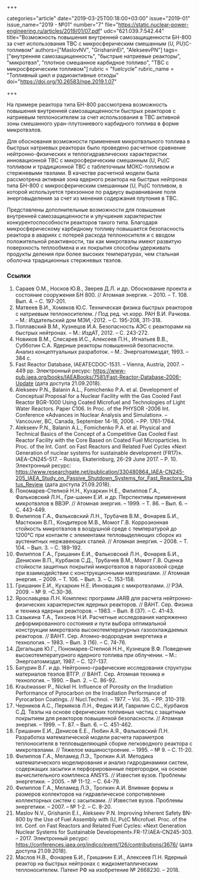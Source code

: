 +++

categories="article"
date="2019-03-25T00:18:00+03:00"
issue="2019-01"
issue_name="2019 - №01"
number="7"
file="https://static.nuclear-power-engineering.ru/articles/2019/01/07.pdf"
udc="621.039.7:542.44"
title="Возможность повышения внутренней самозащищенности БН-800 за счет использования ТВС с микросферическим смешанным (U, PU)C-топливом"
authors=["MaslovNV", "GrishaninEI", "AlekseevPN"]
tags=["внутренняя самозащищенность", "быстрые натриевые реакторы", "микротвэл", "плотное смешанное карбидное топливо", "ТВС с микросферическим топливом"]
rubric = "fuelcycle"
rubric_name = "Топливный цикл и радиоактивные отходы"
doi="https://doi.org/10.26583/npe.2019.1.07"

+++

На примере реактора типа БН-800 рассмотрена возможность повышения внутренней самозащищенности быстрых реакторов с натриевым теплоносителем за счет использования в ТВС активной зоны смешанного уран-плутониевого карбидного топлива в форме микротвэлов.

Для обоснования возможности применения микротвэльного топлива в быстрых натриевых реакторах было проведено расчетное сравнение нейтронно-физических и теплогидравлических характеристик инновационной ТВС с микросферическим смешанным (U, Pu)C топливом и традиционной ТВС с таблеточным МОКС-топливом и стержневыми твэлами. В качестве расчетной модели была рассмотрена активная зона ядерного реактора на быстрых нейтронах типа БН-800 с микросферическим смешанным (U, Pu)C топливом, в которой используется трехзонное по радиусу выравнивание поля энерговыделения за счет из менения содержания плутония в ТВС.

Представлены дополнительные возможности для повышения внутренней самозащищенности и улучшения характеристик конкурентоспособности реакторов такого типа. Благодаря микросферическому карбидному топливу повышается безопасность реактора в авариях с потерей расхода теплоносителя и с вводом положительной реактивности, так как микротвэлы имеют развитую поверхность теплообмена и их покрытия способны удерживать продукты деления при более высоких температурах, чем стальная оболочка традиционных стержневых твэлов.

### Ссылки

1. Сараев О.М., Носков Ю.В., Зверев Д.Л. и др. Обоснование проекта и состояние сооружения БН 800. // Атомная энергия. – 2010. – Т. 108. Вып. 4. – С. 197-201.
2. Матвеев В.И., Хомяков Ю.С. Техническая физика быстрых реакторов с натриевым теплоносителем. / Под ред. чл.корр. РАН В.И. Рачкова. – М.: Издательский дом МЭИ,-2012. – С. 195-208, 311-318.
3. Поплавский В.М., Кузнецов И.А. Безопасность АЭС с реакторами на быстрых нейтронах. – М.: ИздАТ, 2012. – C. 243-272.
4. Новиков В.М., Слесарев И.С., Алексеев П.Н., Игнатьев В.В., Субботин С.А. Ядерные реакторы повышенной безопасности. Анализ концептуальных разработок. – М.: Энергоатомиздат, 1993. – 384 с.
5. Fast Reactor Database, IAEATECDOC-1531. – Vienna, Austria, 2007. – 449 pp. Электронный ресурс: https://www-pub.iaea.org/books/IAEABooks/7581/Fast-Reactor-Database-2006-Update (дата доступа 21.09.2018).
6. Alekseev P.N., Balanin A.L., Fomichenko P.A. et al. Development of Conceptual Proposal for a Nuclear Facility with the Gas Cooled Fast Reactor BGR-1000 Using Coated Microfuel and Technologies of Light Water Reactors. Paper C106. In Proc. of the PHYSOR -2006 Int. Conference «Advances in Nuclear Analysis and Simulation». – Vancouver, BC, Canada, September 14-16, 2006. – PP. 1761-1764.
7. Alekseev P.N., Balanin A.L., Fomichenko P.A. et al. Physical and Technical Basics of the Concept of a Competitive Gas Cooled Fast Reactor Facility with the Core Based on Coated Fuel Microparticles. In Proc. of the Int. Conf. on Fast Reactors and Related Fuel Cycles «Next Generation of nuclear systems for sustainable development (FR17)». IAEA-CN245-517. – Russia, Ekaterinburg, 26-29 June 2017. – P. 10. Электронный ресурс: https://www.researchgate.net/publication/330480864_IAEA-CN245-205_IAEA_Study_on_Passive_Shutdown_Systems_for_Fast_Reactors_Status_Review (дата доступа 21.09.2018).
8. Пономарев-Степной Н.Н., Кухаркин Н.Е., Филиппов Г.А., Фальковский Л.Н., Гри-шанин Е.И. и др. Перспективы применения микротвэлов в ВВЭР. // Атомная энергия. – 1999. – Т. 86. – Вып. 6. – С. 443-449.
9. Филиппов Г.А., Фальковский Л.Н., Трубачев В.М., Фонарев Б.И., Мастюкин В.П., Кондитеров М.В., Момот Г.В. Коррозионная стойкость микротвэлов в воздушной среде с температурой до 1200°C при контакте с элементами тепловыделяющих сборок из аустенитных нержавеющих сталей. // Атомная энергия. – 2008. – Т. 104. – Вып. 3. – С. 189-192.
10. Филиппов Г.А., Гришанин Е.И., Фальковский Л.Н., Фонарев Б.И., Денискин В.П., Курбаков С.Д., Трубачев В.М., Момот Г.В. Оценка стойкости защитных покрытий микротвэлов в парогазовой среде при взаимодействии с конструкционными материалами. // Атомная энергия. – 2009. – Т. 106. – Вып. 3. – С. 153-158.
11. Гришанин Е.И., Кухаркин Н.Е. Инновация с микротвэлами. // РЭА. 2009. – № 9. –С.30-36.
12. Ярославцева Л.Н. Комплекс программ JARB для расчета нейтронно-физических характеристик ядерных реакторов. // ВАНТ. Сер. Физика и техника ядерных реакторов. – 1983. – Вып. 8 (37). – С. 41-43.
13. Сазыкина Т.А., Тихонов Н.И. Расчетные исследования напряженно деформированного состояния и пути выбора оптимальной конструкции микротвэла высокотемпературных газоохлаждаемых реакторов. // ВАНТ. Сер. Атомно-водородная энергетика и технология. – 1983. – Вып. 3 (16). – С. 74-76.
14. Дегальцев Ю.Г., Пономарев-Степной Н.Н., Кузнецов В.Ф. Поведение высокотемпературного ядерного топлива при облучении. – М.: Энергоатомиздат, 1987. – C. 127-137.
15. Батурин В.Г. и др. Нейтронно-графические исследования структуры материалов твэлов ВТГР. // ВАНТ. Сер. Атомная техника и технология. – 1990. – Вып. 2. – С. 86-92.
16. Krautwasser P., Nickel H. Influence of Porosity on the Irradiation Performance of Pyrocarbon on the Irradiation Performance of Pyrocarbon Coatings. // Nucl.Technol. – 1977. – Vol. 35. – PP. 310-319.
17. Черников А.С., Пермяков Л.Н., Федик И.И, Гаврилин С.С., Курбаков С.Д. Твэлы на основе сферических топливных частиц с защитным покрытием для реакторов повышенной безопасности. // Атомная энергия. – 1999. – Т. 87. – Вып. 6. – C. 451-462.
18. Гришанин Е.И., Денисов Е.Е., Любин А.Я., Фальковский Л.Н. Разработка математической модели расчета параметров теплоносителя в тепловыделяющей сборке легководного реактора с микротвэлами. // Тяжелое машиностроение. – 1995. – № 9. – С. 11-20.
19. Филиппов Г.А., Меламед Л.Э., Тропкин А.И. Методика математического моделирования и анализ гидродинамики систем, содержащих засыпки и перфорированные перегородки, на основе вычислительного комплекса ANSYS. // Известия вузов. Проблемы энергетики. – 2005. – № 11-12. – C. 64-79.
20. Филиппов Г.А., Меламед Л.Э., Тропкин А.И. Влияние формы и размеров коллекторов на гидравлическое сопротивление коллекторных систем с засыпками. // Известия вузов. Проблемы энергетики. – 2007. – № 1-2. – С. 8-20.
21. Maslov N.V., Grishanin E.I., Alekseev P.N. Improving Inherent Safety BN-800 by the Use of Fuel Assembly with (U, Pu)C Microfuel. Proc. of the Int. Conf. on Fast Reactors and Related Fuel Cycles: «Next Generation Nuclear Systems for Sustainable Development».FR-17.IAEA-CN245-303. – 2017. Электронный ресурс: https://conferences.iaea.org/indico/event/126/contributions/3676/ (дата доступа 21.09.2018).
22. Маслов Н.В., Фонарев Б.И., Гришанин Е.И., Алексеев П.Н. Ядерный реактор на быстрых нейтронах с жидкометаллическим теплоносителем. Патент РФ на изобретение № 2668230. – 2018.